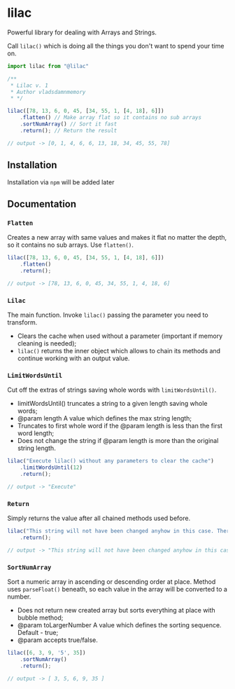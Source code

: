 # lilac

Powerful library for dealing with Arrays and Strings.

Call `lilac()` which is doing all the things you don't want to spend your time on.

```javascript
import lilac from "@lilac"

/**
 * Lilac v. 1
 * Author vladsdamnmemory
 * */

lilac([78, 13, 6, 0, 45, [34, 55, 1, [4, 18], 6]])
    .flatten() // Make array flat so it contains no sub arrays 
    .sortNumArray() // Sort it fast
    .return(); // Return the result

// output -> [0, 1, 4, 6, 6, 13, 18, 34, 45, 55, 78]


```

## Installation

Installation via `npm` will be added later

## Documentation

### `Flatten`

Creates a new array with same values and makes it flat no matter the depth, so it contains no sub arrays. Use `flatten()`.

```javascript
lilac([78, 13, 6, 0, 45, [34, 55, 1, [4, 18], 6]])
    .flatten()
    .return();

// output -> [78, 13, 6, 0, 45, 34, 55, 1, 4, 18, 6]
```

### `Lilac`
The main function. Invoke `lilac()` passing the parameter you need to transform.

* Clears the cache when used without a parameter (important if memory cleaning is needed);
* `lilac()` returns the inner object which allows to chain its methods and continue working with an output value.

### `LimitWordsUntil`

Cut off the extras of strings saving whole words with `limitWordsUntil()`.

* limitWordsUntil() truncates a string to a given length saving whole words;
* @param length A value which defines the max string length;
* Truncates to first whole word if the @param length is less than the first word length;
* Does not change the string if @param length is more than the original string length.

```javascript
lilac("Execute lilac() without any parameters to clear the cache")
    .limitWordsUntil(12)
    .return();

// output -> "Execute"
```

### `Return`

Simply returns the value after all chained methods used before.

```javascript
lilac("This string will not have been changed anyhow in this case. There was no methods used.")
    .return();

// output -> "This string will not have been changed anyhow in this case. There was no methods used."
```

### `SortNumArray`

Sort a numeric array in ascending or descending order at place. Method uses
`parseFloat()` beneath, so each value in the array will be converted to a number.

* Does not return new created array but sorts everything at place with bubble method;
* @param toLargerNumber A value which defines the sorting sequence. Default - true;
* @param accepts true/false.

```javascript
lilac([6, 3, 9, '5', 35])
    .sortNumArray()
    .return();

// output -> [ 3, 5, 6, 9, 35 ]
```
